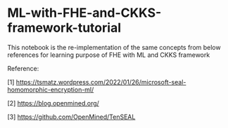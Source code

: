# ML-with-FHE-and-CKKS-framework-tutorial

This notebook is the re-implementation of the same concepts from below references for learning purpose of FHE with ML and CKKS framework

Reference:

[1] https://tsmatz.wordpress.com/2022/01/26/microsoft-seal-homomorphic-encryption-ml/ 

[2] https://blog.openmined.org/

[3] https://github.com/OpenMined/TenSEAL
